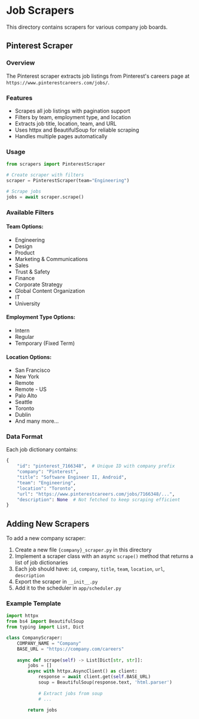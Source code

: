 # Job Scrapers

This directory contains scrapers for various company job boards.

## Pinterest Scraper

### Overview
The Pinterest scraper extracts job listings from Pinterest's careers page at `https://www.pinterestcareers.com/jobs/`.

### Features
- Scrapes all job listings with pagination support
- Filters by team, employment type, and location
- Extracts job title, location, team, and URL
- Uses httpx and BeautifulSoup for reliable scraping
- Handles multiple pages automatically

### Usage

```python
from scrapers import PinterestScraper

# Create scraper with filters
scraper = PinterestScraper(team="Engineering")

# Scrape jobs
jobs = await scraper.scrape()
```

### Available Filters

#### Team Options:
- Engineering
- Design
- Product
- Marketing & Communications
- Sales
- Trust & Safety
- Finance
- Corporate Strategy
- Global Content Organization
- IT
- University

#### Employment Type Options:
- Intern
- Regular
- Temporary (Fixed Term)

#### Location Options:
- San Francisco
- New York
- Remote
- Remote - US
- Palo Alto
- Seattle
- Toronto
- Dublin
- And many more...

### Data Format

Each job dictionary contains:
```python
{
    "id": "pinterest_7166348",  # Unique ID with company prefix
    "company": "Pinterest",
    "title": "Software Engineer II, Android",
    "team": "Engineering",
    "location": "Toronto",
    "url": "https://www.pinterestcareers.com/jobs/7166348/...",
    "description": None  # Not fetched to keep scraping efficient
}
```

## Adding New Scrapers

To add a new company scraper:

1. Create a new file `{company}_scraper.py` in this directory
2. Implement a scraper class with an async `scrape()` method that returns a list of job dictionaries
3. Each job should have: `id`, `company`, `title`, `team`, `location`, `url`, `description`
4. Export the scraper in `__init__.py`
5. Add it to the scheduler in `app/scheduler.py`

### Example Template

```python
import httpx
from bs4 import BeautifulSoup
from typing import List, Dict

class CompanyScraper:
    COMPANY_NAME = "Company"
    BASE_URL = "https://company.com/careers"
    
    async def scrape(self) -> List[Dict[str, str]]:
        jobs = []
        async with httpx.AsyncClient() as client:
            response = await client.get(self.BASE_URL)
            soup = BeautifulSoup(response.text, 'html.parser')
            
            # Extract jobs from soup
            # ...
            
        return jobs
```

